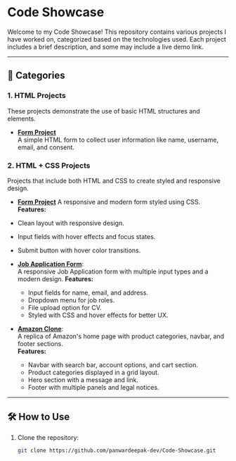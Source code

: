  # Code Showcase

Welcome to my Code Showcase! This repository contains various projects I have worked on, categorized based on the technologies used. Each project includes a brief description, and some may include a live demo link.

---

## 📂 Categories

### 1. HTML Projects
These projects demonstrate the use of basic HTML structures and elements.

- **[Form Project](https://github.com/panwardeepak-dev/Code-Showcase/tree/main/HTML-Projects/Project1)**  
  A simple HTML form to collect user information like name, username, email, and consent.


### 2. HTML + CSS Projects
Projects that include both HTML and CSS to create styled and responsive design.

- **[Form Project](https://github.com/panwardeepak-dev/Code-Showcase/tree/main/CSS-Projects/Project1)** 
A responsive and modern form styled using CSS.
**Features:**
- Clean layout with responsive design.
- Input fields with hover effects and focus states.
- Submit button with hover color transitions.

- **[Job Application Form](https://github.com/panwardeepak-dev/Code-Showcase/tree/main/CSS-Projects/JOB-Apply-Form)**:  
  A responsive Job Application form with multiple input types and a modern design.
  **Features:**
  - Input fields for name, email, and address.
  - Dropdown menu for job roles.
  - File upload option for CV.
  - Styled with CSS and hover effects for better UX.

- **[Amazon Clone](https://github.com/panwardeepak-dev/Code-Showcase/tree/main/CSS-Projects/Amazon-Clone)**:  
  A replica of Amazon's home page with product categories, navbar, and footer sections.  
  **Features:**
  - Navbar with search bar, account options, and cart section.
  - Product categories displayed in a grid layout.
  - Hero section with a message and link.
  - Footer with multiple panels and legal notices.

---

## 🛠️ How to Use
1. Clone the repository:  
   ```bash
   git clone https://github.com/panwardeepak-dev/Code-Showcase.git
